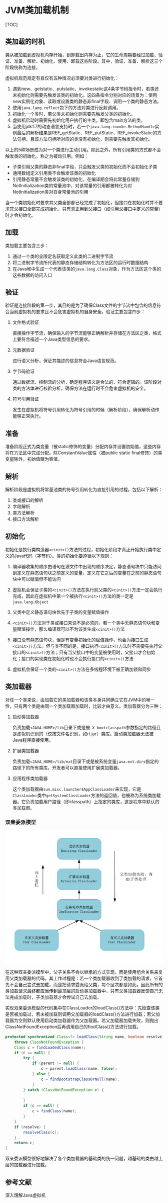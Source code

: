 # JVM类加载机制

[TOC]

## 类加载的时机

类从被加载到虚拟机内存开始，到卸载出内存为止，它的生命周期要经过加载、验证、准备、解析、初始化、使用、卸载这些阶段。其中，验证、准备、解析这三个阶段统称为连接。

虚拟机规范规定有且仅有五种情况必须要对类进行初始化：

1. 遇到new、getstatic、putstatic、invokestatic这4条字节码指令时，若类还未初始化则需要先触发该类的初始化。这四条指令分别对应的场景为：使用new实例化对象、读取或设置类的静态非final字段、调用一个类的静态方法。
2. 使用```java.lang.reflect```包下的方法对类进行反射调用。
3. 初始化一个类时，若父类未初始化则需要先触发父类的初始化。
4. 虚拟机启动时需要先初始化用户执行的主类，即包含main方法的类。
5. 当使用jdk1.7的动态语言支持时，若一个```java.lang.invoke.MethodHandle```实例最后的解析结果是REF_getStatic、REF_putStatic、REF_invokeStatic的方法句柄，且该方法句柄所对应的类没有初始化，则需要先触发其初始化。

以上的5种场景成为对一个类进行主动引用。除此之外，所有引用类的方式都不会触发类的初始化，称之为被动引用。例如：

- 子类引用父类的静态非final字段，只会触发父类的初始化而不会初始化子类
- 通用数组定义引用类不会触发该类的初始化
- 引用静态常量不会触发该类的初始化，在编译期会将此常量存储到NotInitialization类的常量池中，对该常量的引用都被转化为对NotInitialization类对自身常量池的引用

当一个类初始化时要求其父类全部都已经完成了初始化，但接口在初始化时并不要求其父接口全部完成初始化，只有真正用到父接口（如引用父接口中定义的常量）时才会初始化。



## 加载

类加载主要包含三步：

1. 通过一个类的全限定名获取定义此类的二进制字节流
2. 将二进制字节流所代表的静态存储结构转化为方法区的运行时数据结构
3. 在Java堆中生成一个代表该类的```java.lang.Class```对象，作为方法区这个类的这些数据的访问入口



## 验证

验证是连接阶段的第一步，其目的是为了确保Class文件的字节流中包含的信息符合当前虚拟机的要求且不会危害虚拟机的自身安全。验证主要包含四步：

1. 文件格式验证

   直接操作字节流，确保输入的字节流能够正确解析并存储在方法区之类，格式上要符合描述一个Java类型信息的要求。

2. 元数据验证

   进行语义分析，保证其描述的信息符合Java语言规范。

3. 字节码验证

   通过数据流、控制流的分析，确定程序语义是合法的、符合逻辑的。该阶段对类的方法体进行校验分析，确保方法在运行时不会危害虚拟机的安全。

4. 符号引用验证

   发生在虚拟机将符号引用转化为符号引用的时候（解析阶段），确保解析动作能够正常执行。



## 准备

准备阶段正式为类变量（被static修饰的变量）分配内存并设置初始值，这些内存将在方法区中完成分配。除ConstantValue属性（被public static final修饰）的类变量除外，初始值赋为零值。



## 解析

解析阶段是虚拟机将常量池类的符号引用转化为直接引用的过程。包括以下解析：

1. 类或接口的解析
2. 字段解析
3. 类方法解析
4. 接口方法解析



## 初始化

初始化是执行类构造器```<cinit>()```方法的过程，初始化阶段才真正开始执行类中定义的Java代码（字节码）。类的初始化要遵循以下规则：

1. 编译器收集的顺序由语句在源文件中出现的顺序决定，静态语句块中只能访问到定义在静态语句块之前定义的变量，定义在它之后的变量在之前的静态语句块中可以赋值但不能访问
2. 虚拟机会保证子类的```<cinit>()```方法在执行前父类的```<cinit>()```方法一定会执行完成，因此在虚拟机中第一个被执行```<cinit>()```方法的类一定是```java.lang.Object```

3. 父类中定义静态语句块优先于子类的变量赋值操作
4. ```<cinit>()```方法对于类或接口来说不是必须的，若一个类中无静态语句块和变量赋值操作，那么编译器可以不为该类生成```<cinit>()```方法
5. 接口没有静态语句块，但是有变量初始化的赋值操作，也会为接口生成```<cinit>()```方法。但与类不同的是，接口执行```<cinit>()```方法时不需要先执行父接口的```<cinit>()```方法；只有当父接口中的变量被使用时，父接口才会初始化；接口的实现类在初始化时也不会执行接口的```<cinit>()```方法
6. 虚拟机会保证一个类的```<cinit>()```方法在多线程环境下被正确加锁和同步



## 类加载器

对任一个类来说，由加载它的类加载器和该类本身共同确立它在JVM中的唯一性，只有两个类是由同一个类加载器加载时，比较才由意义。类加载器分为三种：

1. 启动类加载器

   负责加载```<JAVA-HOME>/lib```目录下或是被```-X bootclasspath```参数指定的路径且是虚拟机识别的（仅按文件名识别，如rt.jar）类库。启动类加载器无法被Java程序直接使用。

2. 扩展类加载器

   负责加载```<JAVA_HOME>/lib/ext```目录下或是被系统变量```java.ext.dirs```指定的路径下的所有类库。开发者可以直接使用扩展类加载器。

3. 应用程序类加载器

   这个类加载器由```sun.misc.launcher$AppClassLoader```来实现，它是```ClassLoader```类中```getSystemClassLoader```方法的返回值，也被称为系统类加载器。它负责加载用户路径（即classpath）上指定的类库，这是程序中默认的类加载器。



### 双亲委派模型

![](./双亲委派模型.png)

在这种双亲委派模型中，父子关系不会以继承的方式实现，而是使用组合关系来复用父类加载器的代码。其工作过程是：若一个类加载器收到了类加载的请求，它首先不会自己尝试去加载，而是把请求委派给父类，每个层次都是如此。因此所有的类加载请求最终都应当传到最顶层的启动类加载器中，只有父类加载器反馈自己无法完成加载时，子类加载器才会尝试自己去加载。

实现双亲委派模型的代码集中在ClassLoader的loadClass()方法中：先检查该类是否被加载过，若未被加载则调用父加载器的loadClass()方法进行加载；若父加载器为空则默认使用启动类加载器作为父加载器。若父加载器加载失败，则抛出ClassNotFoundException后再调用自己的findClass()方法进行加载。

```java
protected synchronized Class<?> loadClass(String name, boolean resolve) 
    throws ClassNotFoundException {
	Class c = findLoadedClass(name);
    if (c == null) {
        try {
            if (parent != null) {
                c = parent.loadClass(name, false);
            } else {
                c = findBootstrapClassOrNull(name);
            } 
        } catch (ClassNotFoundException e) {
            
        }
        if (c == null) {
            c = findClass(name);
        }
    }
    if (resolve) {
        resolveClass(c);
    }
    return c;
} 
```

双亲委派模型很好地解决了各个类加载器的基础类的统一问题，越基础的类由越上层的加载器进行加载。



## 参考文献

深入理解Java虚拟机